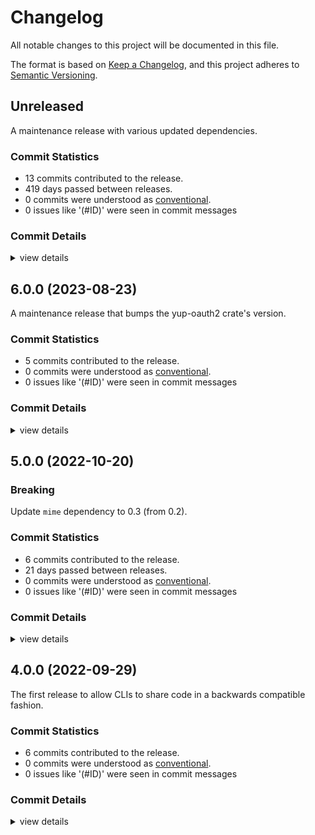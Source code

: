 # Changelog

All notable changes to this project will be documented in this file.

The format is based on [Keep a Changelog](https://keepachangelog.com/en/1.0.0/),
and this project adheres to [Semantic Versioning](https://semver.org/spec/v2.0.0.html).

## Unreleased

A maintenance release with various updated dependencies.

### Commit Statistics

<csr-read-only-do-not-edit/>

 - 13 commits contributed to the release.
 - 419 days passed between releases.
 - 0 commits were understood as [conventional](https://www.conventionalcommits.org).
 - 0 issues like '(#ID)' were seen in commit messages

### Commit Details

<csr-read-only-do-not-edit/>

<details><summary>view details</summary>

 * **Uncategorized**
    - Set next major version for google-(apis|clis)-common, and the crates ([`cdacfdf`](https://github.com/Byron/google-apis-rs/commit/cdacfdf7a7b17b58dbcf5fc271a005715d6f0aa4))
    - Merge pull request #524 from IvanUkhov/yup-oauth2 ([`450748c`](https://github.com/Byron/google-apis-rs/commit/450748cf02173188a5731156f7694239899901e5))
    - Sort out new lines and trailing whitespace ([`8e80440`](https://github.com/Byron/google-apis-rs/commit/8e80440fef232c7cda0e95524878e0c75c59e3f4))
    - Start to update the CLIs ([`93a30e0`](https://github.com/Byron/google-apis-rs/commit/93a30e09e937efdc9e91217a2c83301aa470536f))
    - Update google-clis-common ([`b70df88`](https://github.com/Byron/google-apis-rs/commit/b70df8876e05acac59b16550fa248375809bb76a))
    - Merge pull request #509 from M4SS-Code/strsim ([`09580c6`](https://github.com/Byron/google-apis-rs/commit/09580c6d23d1f986ad3abb50ce4b9865af11613e))
    - Bump strsim to v0.11 and drop it from generated crates ([`3fbba31`](https://github.com/Byron/google-apis-rs/commit/3fbba3193fc451105ca4db07af409ceb3339506a))
    - Merge pull request #498 from OMGeeky/fix-clippy-to-string-display ([`f5e545f`](https://github.com/Byron/google-apis-rs/commit/f5e545fa22503d7c80647e5a7cbc1de4e8a14afa))
    - Implement Display instead of ToString ([`70e5c03`](https://github.com/Byron/google-apis-rs/commit/70e5c03a670513dc48206791d8de0047e69b0acd))
    - Merge pull request #491 from IvanUkhov/oauth2 ([`6f44ce8`](https://github.com/Byron/google-apis-rs/commit/6f44ce870262de0536879d1fb93f66faa78da95c))
    - Update yup-oauth2 to version 9 ([`8d47fd5`](https://github.com/Byron/google-apis-rs/commit/8d47fd501085f07cbf99419b527968a612657fc2))
    - Merge pull request #482 from IvanUkhov/yup-oauth-hyper-rustls ([`cf7f3fa`](https://github.com/Byron/google-apis-rs/commit/cf7f3fa860fb068caa2d720aeacf61909987751e))
    - Update yup-oauth2 to 8.3.3 and hyper-rustls to 0.25 ([`edd572c`](https://github.com/Byron/google-apis-rs/commit/edd572cc7b2e6746dbe6924dbf6e2dbfab4c960b))
</details>

## 6.0.0 (2023-08-23)

A maintenance release that bumps the yup-oauth2 crate's version.

### Commit Statistics

<csr-read-only-do-not-edit/>

 - 5 commits contributed to the release.
 - 0 commits were understood as [conventional](https://www.conventionalcommits.org).
 - 0 issues like '(#ID)' were seen in commit messages

### Commit Details

<csr-read-only-do-not-edit/>

<details><summary>view details</summary>

 * **Uncategorized**
    - Release google-clis-common v6.0.0 ([`a27eb96`](https://github.com/Byron/google-apis-rs/commit/a27eb966cb9d001b33f0bcb990421002bec32c92))
    - Update changelog prior to common crate releases ([`0cf81f1`](https://github.com/Byron/google-apis-rs/commit/0cf81f1df4fa79b8eaffdb56d892d392dc580812))
    - Bump yup-oauth2 to the latest version, bringing in `hyper-rustls` v0.24. ([`58189b3`](https://github.com/Byron/google-apis-rs/commit/58189b31498fb324175721ab5bb46e8e12379636))
    - Merge branch 'update_yup_oauth' ([`5f601f8`](https://github.com/Byron/google-apis-rs/commit/5f601f89074d9f944aa1bc0db26ae14a0808d265))
    - Update yup-oauth2 to 8.0.0. ([`c6039c0`](https://github.com/Byron/google-apis-rs/commit/c6039c085db68835757bc5c9c09000ef5b18164a))
</details>

## 5.0.0 (2022-10-20)

### Breaking

Update `mime` dependency to 0.3 (from 0.2).

### Commit Statistics

<csr-read-only-do-not-edit/>

 - 6 commits contributed to the release.
 - 21 days passed between releases.
 - 0 commits were understood as [conventional](https://www.conventionalcommits.org).
 - 0 issues like '(#ID)' were seen in commit messages

### Commit Details

<csr-read-only-do-not-edit/>

<details><summary>view details</summary>

 * **Uncategorized**
    - Release google-clis-common v5.0.0 ([`83072ad`](https://github.com/Byron/google-apis-rs/commit/83072adb69c576571672b310c5935d3ee9aa14e5))
    - Update apis-common crate changelog prior to release ([`065bd8d`](https://github.com/Byron/google-apis-rs/commit/065bd8d1b19f1450ff96a49981243843f8dfa2a0))
    - Merge branch 'refactor' ([`d202c95`](https://github.com/Byron/google-apis-rs/commit/d202c95aa4b6ed4c159b4b3e2f754bf176234f5c))
    - Add default impl to InvalidOptionsError ([`b706de7`](https://github.com/Byron/google-apis-rs/commit/b706de7a9569f182d022b097f8eb42677815808a))
    - Cargo clippy --fix google-clis-common ([`f4317a2`](https://github.com/Byron/google-apis-rs/commit/f4317a2968238eb0837bb88e65de4cee387d500f))
    - Update mime dependency in google-clis-common ([`85e0d28`](https://github.com/Byron/google-apis-rs/commit/85e0d284d1551d1809e6883a3a18b8ce62f7b831))
</details>

## 4.0.0 (2022-09-29)

The first release to allow CLIs to share code in a backwards compatible fashion.

### Commit Statistics

<csr-read-only-do-not-edit/>

 - 6 commits contributed to the release.
 - 0 commits were understood as [conventional](https://www.conventionalcommits.org).
 - 0 issues like '(#ID)' were seen in commit messages

### Commit Details

<csr-read-only-do-not-edit/>

<details><summary>view details</summary>

 * **Uncategorized**
    - Release google-clis-common v4.0.0 ([`cd640a9`](https://github.com/Byron/google-apis-rs/commit/cd640a94a0f74a41982cc721d39e7681b4dc7037))
    - Explicitly version strsim dependency to allow publish ([`b8555d6`](https://github.com/Byron/google-apis-rs/commit/b8555d6982e92af21e2bb38d2de7b2f636d7b3cc))
    - Prepare changelog ([`6aab198`](https://github.com/Byron/google-apis-rs/commit/6aab1989e113a089e2c10fda48174dc9200cea8e))
    - Merge branch 'common-cli-crate' ([`4c4d96d`](https://github.com/Byron/google-apis-rs/commit/4c4d96d3c2028497de2b2e86f94f79a9d6b371bb))
    - Run only tests that are actually used/implemented ([`a1e6496`](https://github.com/Byron/google-apis-rs/commit/a1e6496ccdeaa8a0d799c53ed3b95fca5b7fc7c9))
    - Add google-clis-common crate ([`322ea69`](https://github.com/Byron/google-apis-rs/commit/322ea698c365f1a713bc54d5aae9ffb92d9e646b))
</details>

